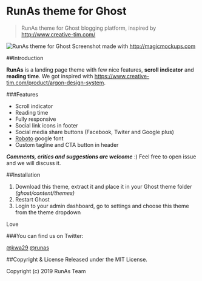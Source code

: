 # RunAs theme for Ghost
>RunAs theme for Ghost blogging platform, inspired by http://www.creative-tim.com/

![RunAs theme for Ghost](https://www.creative-tim.com/product/argon-design-system)
                                                                            Screenshot made with http://magicmockups.com

##Introduction

**RunAs** is a landing page theme with few nice features, **scroll indicator**
and **reading time**. We got inspired with https://www.creative-tim.com/product/argon-design-system.


###Features
- Scroll indicator
- Reading time
- Fully responsive
- Social link icons in footer
- Social media share buttons (Facebook, Twiter and Google plus)
- [Roboto](https://www.google.com/fonts#UsePlace:use/Collection:Roboto) google font
- Custom tagline and CTA button in header


***Comments, critics and suggestions are welcome*** :) Feel free to open issue and we will discuss it.

##Installation

1. Download this theme, extract it and place it in your Ghost theme folder *(ghost/content/themes)*
2. Restart Ghost
3. Login to your admin dashboard, go to settings and choose this theme from the theme dropdown

Love

###You can find us on Twitter:

[@kwa29](https://twitter.com/kwa29)
[@runas](https://twitter.com/runas_io)


##Copyright & License
Released under the MIT License.

Copyright (c) 2019 RunAs Team
